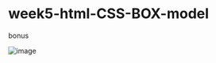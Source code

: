 # week5-html-CSS-BOX-model
bonus

![image](https://user-images.githubusercontent.com/117738625/204257905-d871820d-c0bc-470b-a3c3-192bb645a770.png)
